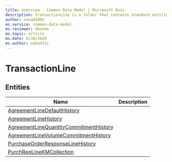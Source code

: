 ```yaml
---
title: overview - Common Data Model | Microsoft Docs
description: TransactionLine is a folder that contains standard entities related to the Common Data Model.
author: nenad1002
ms.service: common-data-model
ms.reviewer: deonhe
ms.topic: article
ms.date: 6/30/2020
ms.author: nebanfic
---
```


# TransactionLine


## Entities

|Name|Description|
|---|---|
|[AgreementLineDefaultHistory](AgreementLineDefaultHistory.md)||
|[AgreementLineHistory](AgreementLineHistory.md)||
|[AgreementLineQuantityCommitmentHistory](AgreementLineQuantityCommitmentHistory.md)||
|[AgreementLineVolumeCommitmentHistory](AgreementLineVolumeCommitmentHistory.md)||
|[PurchaseOrderResponseLineHistory](PurchaseOrderResponseLineHistory.md)||
|[PurchReqLineKMCollection](PurchReqLineKMCollection.md)||
